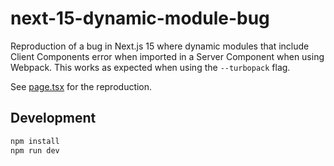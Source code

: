 # next-15-dynamic-module-bug

Reproduction of a bug in Next.js 15 where dynamic modules that include Client Components error when imported in a Server Component when using Webpack. This works as expected when using the `--turbopack` flag.

See [page.tsx](/app/page.tsx) for the reproduction.

## Development

```bash
npm install
npm run dev
```
